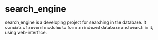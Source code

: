# search_engine
search_engine is a developing project for searching in the database. It consists of several modules to form an indexed database and search in it, using web-interface. 
